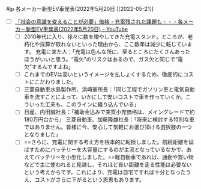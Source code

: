 #jp 各メーカー新型EV車発表(2022年5月20日
[[2022-05-21]]

- [ ] [「社会の意識を変えることが必要」価格・充電残された課題も・・・各メーカー新型EV車発表(2022年5月20日) - YouTube](https://www.youtube.com/watch?v=lmBsX_e3iVk)
	- [ ] 2010年代に入り、徐々に数を増やしてきた充電スタンド。ところが、老朽化や採算が取れないといった理由から、ここ数年は減少に転じています。 充電に来た人：「充電は色んな所に、至るところにたくさんあったほうがいいと思う。“電欠”のリスクはあるので、ガス欠と同じで“電欠”するんですよね」
	- [ ] これまでのEVは高いというイメージを払しょくするため、徹底的にコストにこだわりました。
	- [ ] 三菱自動車水島製作所、浜崎憲所長：「同じ工程でガソリン車と電気自動車を流すことによって、いかにして安いコストで車を作っていくか。こういった工夫も、このラインに織り込んでいる」
	- [ ] 日産、内田誠社長：「補助金込みで実質小売価格は、メイングレードで約180万円台から」 三菱自動車、加藤隆雄社長：「将来に検討する特別な車ではありません。皆様に今、安心して気軽にお選び頂ける選択肢の一つとなりました」
	- [ ] ==さらに、充電に関する考え方を根本的に転換しました。航続距離を延ばすためにバッテリーを大容量にするのが主流となっているなかで、あえてバッテリーを小型化しました。==軽自動車であれば、通勤や買い物などで主に使われると見越し、それほど長い距離を走る性能は必要ないという考えからです。これにより、充電は自宅ですれば十分となったうえ、コストがさらに下がるという恩恵もあります。